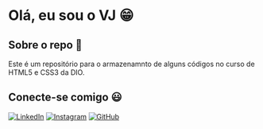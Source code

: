 # Olá, eu sou o VJ 😁 #
## Sobre o repo 👀 ##
Este é um repositório para o armazenamnto de alguns códigos no curso de HTML5 e CSS3 da DIO. 
## Conecte-se comigo 😃 ##
[![LinkedIn](https://img.shields.io/badge/LinkedIn-0077B5?style=for-the-badge&logo=linkedin&logoColor=white)](https://www.linkedin.com/in/valter-júnior-moreira-824616314)
[![Instagram](https://img.shields.io/badge/-Instagram-%23E4405F?style=for-the-badge&logo=instagram&logoColor=white)](https://www.instagram.com/dark_duck.vj/)
[![GitHub](https://img.shields.io/badge/GitHub-100000?style=for-the-badge&logo=github&logoColor=white)](https://github.com/DarkDuck-VJ)
